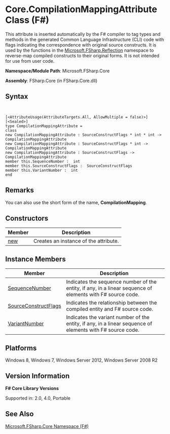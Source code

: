 # Core.CompilationMappingAttribute Class (F#)

This attribute is inserted automatically by the F# compiler to tag types and methods in the generated Common Language Infrastructure (CLI) code with flags indicating the correspondence with original source constructs. It is used by the functions in the [Microsoft.FSharp.Reflection](http://msdn.microsoft.com/en-us/library/353a36b1-af8f-49de-a92f-73a8e881a4c5) namespace to reverse-map compiled constructs to their original forms. It is not intended for use from user code.

**Namespace/Module Path**: Microsoft.FSharp.Core

**Assembly**: FSharp.Core (in FSharp.Core.dll)


## Syntax


```


[<AttributeUsage(AttributeTargets.All, AllowMultiple = false)>]
[<Sealed>]
type CompilationMappingAttribute =
class
new CompilationMappingAttribute : SourceConstructFlags * int * int -> CompilationMappingAttribute
new CompilationMappingAttribute : SourceConstructFlags * int -> CompilationMappingAttribute
new CompilationMappingAttribute : SourceConstructFlags -> CompilationMappingAttribute
member this.SequenceNumber :  int
member this.SourceConstructFlags :  SourceConstructFlags
member this.VariantNumber :  int
end

```



## Remarks
You can also use the short form of the name, **CompilationMapping**.


## Constructors


|Member|Description|
|------|-----------|
|[new](http://msdn.microsoft.com/en-us/library/979300ad-606c-48b0-b6f1-aa31fcca2600)|Creates an instance of the attribute.|

## Instance Members


|Member|Description|
|------|-----------|
|[SequenceNumber](http://msdn.microsoft.com/en-us/library/d9847912-169e-483c-8755-4eab85354529)|Indicates the sequence number of the entity, if any, in a linear sequence of elements with F# source code.|
|[SourceConstructFlags](http://msdn.microsoft.com/en-us/library/d4ac2a55-1c0b-4f1e-b586-524838e23ae2)|Indicates the relationship between the compiled entity and F# source code.|
|[VariantNumber](http://msdn.microsoft.com/en-us/library/3a27a825-5667-4d23-a896-b31d6f129d15)|Indicates the variant number of the entity, if any, in a linear sequence of elements with F# source code.|

## Platforms
Windows 8, Windows 7, Windows Server 2012, Windows Server 2008 R2


## Version Information
**F# Core Library Versions**

Supported in: 2.0, 4.0, Portable




## See Also
[Microsoft.FSharp.Core Namespace &#40;F&#35;&#41;](Microsoft.FSharp.Core+Namespace+%28FSharp%29.md)

